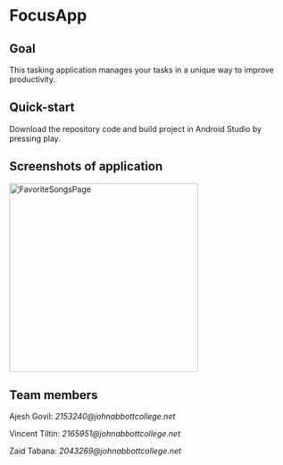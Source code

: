 # FocusApp

## Goal
This tasking application manages your tasks in a unique way to improve productivity.

## Quick-start
Download the repository code and build project in Android Studio by pressing play.

## Screenshots of application
<img width="338" alt="FavoriteSongsPage" src="https://github.com/aj-govil/AppDevII-FocusApp/assets/98484980/36ab0045-4ff9-4a4b-9f6c-d91dfdad3442">

## Team members
<p> Ajesh Govil: <i>2153240@johnabbottcollege.net</i> </p>
<p> Vincent Tiltin: <i>2165951@johnabbottcollege.net</i> </p>
<p> Zaid Tabana: <i>2043269@johnabbottcollege.net</i> </p>
